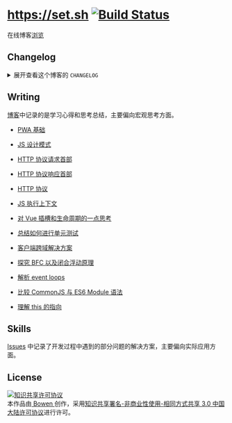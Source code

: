 # https://set.sh [![Build Status](https://travis-ci.org/lbwa/lbwa.github.io.svg?branch=vue)](https://travis-ci.org/lbwa/lbwa.github.io)

在线博客[浏览][blog]

## Changelog

<details>
  <summary>展开查看这个博客的 <code>CHANGELOG</code></summary>
  <a href="./CHANGELOG.md">CHANGELOG</a>
</details>

## Writing

[博客][blog]中记录的是学习心得和思考总结，主要偏向宏观思考方面。

- [PWA 基础][pwa-fundamentals]

[pwa-fundamentals]:https://set.sh/blog/writings/pwa-fundamentals/

- [JS 设计模式][js-design-patter]

[js-design-patter]:https://set.sh/blog/writings/js-design-pattern/

- [HTTP 协议请求首部][http-request]

[http-request]:https://set.sh/blog/writings/http-request/

- [HTTP 协议响应首部][http-response]

[http-response]:https://set.sh/blog/writings/http-response/

- [HTTP 协议][http-protocol]

[http-protocol]:https://set.sh/blog/writings/http-protocol/

- [JS 执行上下文][execution-context]

[execution-context]:https://set.sh/blog/writings/execution-context/

- [对 Vue 插槽和生命周期的一点思考][vue-lifecycle-and-slots]

[vue-lifecycle-and-slots]:https://set.sh/blog/writings/vue-lifecycle-and-slots/

- [总结如何进行单元测试][vue-unit-test]

[vue-unit-test]:https://set.sh/blog/writings/learning-vue-unit-test/

- [客户端跨域解决方案][cross-domain-solution]

[cross-domain-solution]:https://set.sh/blog/writings/cross-domain-solution/

- [探究 BFC 以及闭合浮动原理][css-bfc]

[css-bfc]:https://set.sh/blog/writings/css-bfc/

- [解析 event loops][event-loop]

[event-loop]:https://set.sh/blog/writings/event-loop/

- [比较 CommonJS 与 ES6 Module 语法][compare-cjs-with-esm]

[compare-cjs-with-esm]:https://set.sh/blog/writings/compare-commonjs-with-esm/

- [理解 this 的指向][understand-this]

[understand-this]:https://set.sh/blog/writings/keyword-this/

## Skills

[Issues][issues] 中记录了开发过程中遇到的部分问题的解决方案，主要偏向实际应用方面。

[blog]:https://set.sh

[issues]:https://github.com/lbwa/lbwa.github.io/issues

## License

<a rel="license" href="http://creativecommons.org/licenses/by-nc-sa/3.0/cn/"><img alt="知识共享许可协议" style="border-width:0" src="http://i.creativecommons.org/l/by-nc-sa/3.0/cn/88x31.png" /></a><br />本作品由<a href="https://github.com/lbwa"> Bowen </a>创作，采用<a rel="license" href="http://creativecommons.org/licenses/by-nc-sa/3.0/cn/">知识共享署名-非商业性使用-相同方式共享 3.0 中国大陆许可协议</a>进行许可。
